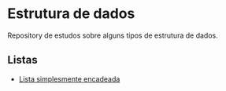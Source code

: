 # Estrutura de dados
Repository de estudos sobre alguns tipos de estrutura de dados.

## Listas
- <a href="https://github.com/daniellcas/data-structure/tree/main/simple-linked-list">Lista simplesmente encadeada</a>